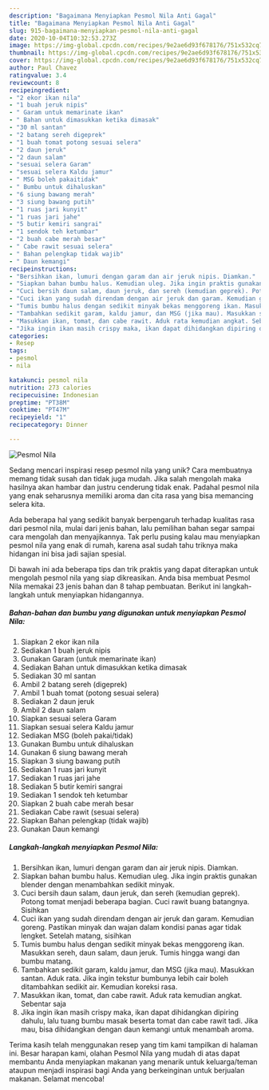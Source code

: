 ```yaml
---
description: "Bagaimana Menyiapkan Pesmol Nila Anti Gagal"
title: "Bagaimana Menyiapkan Pesmol Nila Anti Gagal"
slug: 915-bagaimana-menyiapkan-pesmol-nila-anti-gagal
date: 2020-10-04T10:32:53.273Z
image: https://img-global.cpcdn.com/recipes/9e2ae6d93f678176/751x532cq70/pesmol-nila-foto-resep-utama.jpg
thumbnail: https://img-global.cpcdn.com/recipes/9e2ae6d93f678176/751x532cq70/pesmol-nila-foto-resep-utama.jpg
cover: https://img-global.cpcdn.com/recipes/9e2ae6d93f678176/751x532cq70/pesmol-nila-foto-resep-utama.jpg
author: Paul Chavez
ratingvalue: 3.4
reviewcount: 8
recipeingredient:
- "2 ekor ikan nila"
- "1 buah jeruk nipis"
- " Garam untuk memarinate ikan"
- " Bahan untuk dimasukkan ketika dimasak"
- "30 ml santan"
- "2 batang sereh digeprek"
- "1 buah tomat potong sesuai selera"
- "2 daun jeruk"
- "2 daun salam"
- "sesuai selera Garam"
- "sesuai selera Kaldu jamur"
- " MSG boleh pakaitidak"
- " Bumbu untuk dihaluskan"
- "6 siung bawang merah"
- "3 siung bawang putih"
- "1 ruas jari kunyit"
- "1 ruas jari jahe"
- "5 butir kemiri sangrai"
- "1 sendok teh ketumbar"
- "2 buah cabe merah besar"
- " Cabe rawit sesuai selera"
- " Bahan pelengkap tidak wajib"
- " Daun kemangi"
recipeinstructions:
- "Bersihkan ikan, lumuri dengan garam dan air jeruk nipis. Diamkan."
- "Siapkan bahan bumbu halus. Kemudian uleg. Jika ingin praktis gunakan blender dengan menambahkan sedikit minyak."
- "Cuci bersih daun salam, daun jeruk, dan sereh (kemudian geprek). Potong tomat menjadi beberapa bagian. Cuci rawit buang batangnya. Sisihkan"
- "Cuci ikan yang sudah direndam dengan air jeruk dan garam. Kemudian goreng. Pastikan minyak dan wajan dalam kondisi panas agar tidak lengket. Setelah matang, sisihkan"
- "Tumis bumbu halus dengan sedikit minyak bekas menggoreng ikan. Masukkan sereh, daun salam, daun jeruk. Tumis hingga wangi dan bumbu matang."
- "Tambahkan sedikit garam, kaldu jamur, dan MSG (jika mau). Masukkan santan. Aduk rata. Jika ingin tekstur bumbunya lebih cair boleh ditambahkan sedikit air. Kemudian koreksi rasa."
- "Masukkan ikan, tomat, dan cabe rawit. Aduk rata kemudian angkat. Sebentar saja"
- "Jika ingin ikan masih crispy maka, ikan dapat dihidangkan dipiring dahulu, lalu tuang bumbu masak beserta tomat dan cabe rawit tadi. Jika mau, bisa dihidangkan dengan daun kemangi untuk menambah aroma."
categories:
- Resep
tags:
- pesmol
- nila

katakunci: pesmol nila 
nutrition: 273 calories
recipecuisine: Indonesian
preptime: "PT38M"
cooktime: "PT47M"
recipeyield: "1"
recipecategory: Dinner

---
```



![Pesmol Nila](https://img-global.cpcdn.com/recipes/9e2ae6d93f678176/751x532cq70/pesmol-nila-foto-resep-utama.jpg)

Sedang mencari inspirasi resep pesmol nila yang unik? Cara membuatnya memang tidak susah dan tidak juga mudah. Jika salah mengolah maka hasilnya akan hambar dan justru cenderung tidak enak. Padahal pesmol nila yang enak seharusnya memiliki aroma dan cita rasa yang bisa memancing selera kita.



Ada beberapa hal yang sedikit banyak berpengaruh terhadap kualitas rasa dari pesmol nila, mulai dari jenis bahan, lalu pemilihan bahan segar sampai cara mengolah dan menyajikannya. Tak perlu pusing kalau mau menyiapkan pesmol nila yang enak di rumah, karena asal sudah tahu triknya maka hidangan ini bisa jadi sajian spesial.


Di bawah ini ada beberapa tips dan trik praktis yang dapat diterapkan untuk mengolah pesmol nila yang siap dikreasikan. Anda bisa membuat Pesmol Nila memakai 23 jenis bahan dan 8 tahap pembuatan. Berikut ini langkah-langkah untuk menyiapkan hidangannya.

<!--inarticleads1-->

##### Bahan-bahan dan bumbu yang digunakan untuk menyiapkan Pesmol Nila:

1. Siapkan 2 ekor ikan nila
1. Sediakan 1 buah jeruk nipis
1. Gunakan  Garam (untuk memarinate ikan)
1. Sediakan  Bahan untuk dimasukkan ketika dimasak
1. Sediakan 30 ml santan
1. Ambil 2 batang sereh (digeprek)
1. Ambil 1 buah tomat (potong sesuai selera)
1. Sediakan 2 daun jeruk
1. Ambil 2 daun salam
1. Siapkan sesuai selera Garam
1. Siapkan sesuai selera Kaldu jamur
1. Sediakan  MSG (boleh pakai/tidak)
1. Gunakan  Bumbu untuk dihaluskan
1. Gunakan 6 siung bawang merah
1. Siapkan 3 siung bawang putih
1. Sediakan 1 ruas jari kunyit
1. Sediakan 1 ruas jari jahe
1. Sediakan 5 butir kemiri sangrai
1. Sediakan 1 sendok teh ketumbar
1. Siapkan 2 buah cabe merah besar
1. Sediakan  Cabe rawit (sesuai selera)
1. Siapkan  Bahan pelengkap (tidak wajib)
1. Gunakan  Daun kemangi




<!--inarticleads2-->

##### Langkah-langkah menyiapkan Pesmol Nila:

1. Bersihkan ikan, lumuri dengan garam dan air jeruk nipis. Diamkan.
1. Siapkan bahan bumbu halus. Kemudian uleg. Jika ingin praktis gunakan blender dengan menambahkan sedikit minyak.
1. Cuci bersih daun salam, daun jeruk, dan sereh (kemudian geprek). Potong tomat menjadi beberapa bagian. Cuci rawit buang batangnya. Sisihkan
1. Cuci ikan yang sudah direndam dengan air jeruk dan garam. Kemudian goreng. Pastikan minyak dan wajan dalam kondisi panas agar tidak lengket. Setelah matang, sisihkan
1. Tumis bumbu halus dengan sedikit minyak bekas menggoreng ikan. Masukkan sereh, daun salam, daun jeruk. Tumis hingga wangi dan bumbu matang.
1. Tambahkan sedikit garam, kaldu jamur, dan MSG (jika mau). Masukkan santan. Aduk rata. Jika ingin tekstur bumbunya lebih cair boleh ditambahkan sedikit air. Kemudian koreksi rasa.
1. Masukkan ikan, tomat, dan cabe rawit. Aduk rata kemudian angkat. Sebentar saja
1. Jika ingin ikan masih crispy maka, ikan dapat dihidangkan dipiring dahulu, lalu tuang bumbu masak beserta tomat dan cabe rawit tadi. Jika mau, bisa dihidangkan dengan daun kemangi untuk menambah aroma.




Terima kasih telah menggunakan resep yang tim kami tampilkan di halaman ini. Besar harapan kami, olahan Pesmol Nila yang mudah di atas dapat membantu Anda menyiapkan makanan yang menarik untuk keluarga/teman ataupun menjadi inspirasi bagi Anda yang berkeinginan untuk berjualan makanan. Selamat mencoba!

